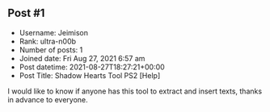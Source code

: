 ## Post #1
- Username: Jeimison
- Rank: ultra-n00b
- Number of posts: 1
- Joined date: Fri Aug 27, 2021 6:57 am
- Post datetime: 2021-08-27T18:27:21+00:00
- Post Title: Shadow Hearts Tool PS2 [Help]

I would like to know if anyone has this tool to extract and insert texts, thanks in advance to everyone.
